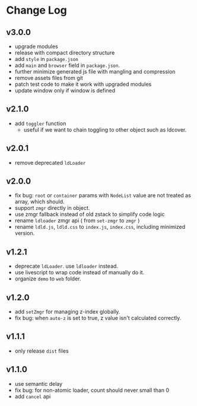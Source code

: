 # Change Log

## v3.0.0

 - upgrade modules
 - release with compact directory structure
 - add `style` in `package.json`
 - add `main` and `browser` field in `package.json`.
 - further minimize generated js file with mangling and compression
 - remove assets files from git
 - patch test code to make it work with upgraded modules
 - update window only if window is defined


## v2.1.0

 - add `toggler` function
   - useful if we want to chain toggling to other object such as ldcover.


## v2.0.1

 - remove deprecated `ldLoader`


## v2.0.0

 - fix bug: `root` or `container` params with `NodeList` value are not treated as array, which should.
 - support `zmgr` directly in object.
 - use zmgr fallback instead of old zstack to simplify code logic
 - rename `ldloader` zmgr api ( from `set-zmgr` to `zmgr` )
 - rename `ldld.js`, `ldld.css` to `index.js`, `index.css`, including minimized version.


## v1.2.1

 - deprecate `ldLoader`. use `ldloader` instead.
 - use livescript to wrap code instead of manually do it.
 - organize `demo` to `web` folder.


## v1.2.0

 - add `setZmgr` for managing z-index globally.
 - fix bug: when `auto-z` is set to true, z value isn't calculated correctly.


## v1.1.1

 - only release `dist` files


## v1.1.0

 - use semantic delay
 - fix bug: for non-atomic loader, count should never small than 0
 - add `cancel` api

